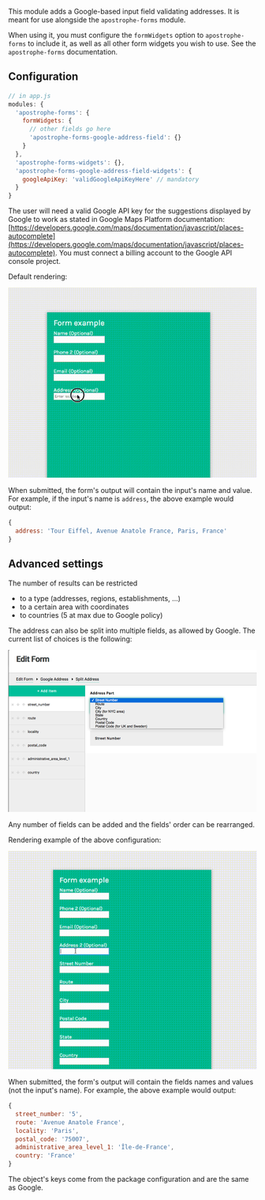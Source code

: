 This module adds a Google-based input field validating addresses. It is meant for use alongside the `apostrophe-forms` module.

When using it, you must configure the `formWidgets` option to `apostrophe-forms` to include it, as well as all other form widgets you wish to use. See the `apostrophe-forms` documentation.

## Configuration

```javascript
// in app.js
modules: {
  'apostrophe-forms': {
    formWidgets: {
      // other fields go here
      'apostrophe-forms-google-address-field': {}
    }
  },
  'apostrophe-forms-widgets': {},
  'apostrophe-forms-google-address-field-widgets': {
    googleApiKey: 'validGoogleApiKeyHere' // mandatory
  }
}
```

The user will need a valid Google API key for the suggestions displayed by Google to work as stated in Google Maps Platform documentation: [https://developers.google.com/maps/documentation/javascript/places-autocomplete](https://developers.google.com/maps/documentation/javascript/places-autocomplete). You must connect a billing account to the Google API console project.

Default rendering:

![](./assets/basic.gif)

When submitted, the form's output will contain the input's name and value.
For example, if the input's name is `address`, the above example would output:

```js
{
  address: 'Tour Eiffel, Avenue Anatole France, Paris, France'
}
```


## Advanced settings

The number of results can be restricted
- to a type (addresses, regions, establishments, ...)
- to a certain area with coordinates
- to countries (5 at max due to Google policy)

The address can also be split into multiple fields, as allowed by Google. The current list of choices is the following:

![](./assets/splitaddress.png)

Any number of fields can be added and the fields' order can be rearranged.

Rendering example of the above configuration:

![](./assets/split.gif)

When submitted, the form's output will contain the fields names and values (not the input's name).
For example, the above example would output:

```js
{
  street_number: '5',
  route: 'Avenue Anatole France',
  locality: 'Paris',
  postal_code: '75007',
  administrative_area_level_1: 'Île-de-France',
  country: 'France'
}
```

The object's keys come from the package configuration and are the same as Google.


